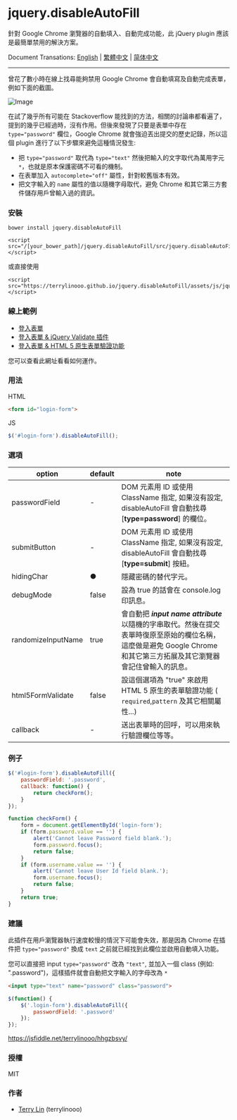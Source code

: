 # jquery.disableAutoFill

針對 Google Chrome 瀏覽器的自動填入、自動完成功能，此 jQuery plugin 應該是最簡單禁用的解決方案。

Document Transations: [English](../README.md) | [繁體中文](./README_zh_TW.md) | [简体中文](./README_zh_CN.md)

----

曾花了數小時在線上找尋能夠禁用 Google Chrome 會自動填寫及自動完成表單，例如下面的截圖。

![Image](https://i.imgur.com/j5Mw1ly.png)

在試了幾乎所有可能在 Stackoverflow 能找到的方法，相關的討論串都看遍了，提到的幾乎已經過時，沒有作用。但後來發現了只要是表單中存在 `type="password"` 欄位，Google Chrome 就會強迫丟出提交的歷史記錄，所以這個 plugin 進行了以下步驟來避免這種情況發生:

- 把 `type="password"` 取代為 `type="text"` 然後把輸入的文字取代為萬用字元 `*`，也就是原本保護密碼不可看的機制。
- 在表單加入 `autocomplete="off"` 屬性，針對較舊版本有效。
- 把文字輸入的 `name` 屬性的值以隨機字母取代，避免 Chrome 和其它第三方套件儲存用戶曾輸入過的資訊。 

### 安裝

```
bower install jquery.disableAutoFill
```
```
<script src="/[your_bower_path]/jquery.disableAutoFill/src/jquery.disableAutoFill.min.js"></script>
```

或直接使用

```
<script src="https://terrylinooo.github.io/jquery.disableAutoFill/assets/js/jquery.disableAutoFill.min.js"></script>
```


### 線上範例

- [登入表單](https://terrylinooo.github.io/jquery.disableAutoFill/)
- [登入表單 & jQuery Validate 插件](https://terrylinooo.github.io/jquery.disableAutoFill/jquery-validate.html)
- [登入表單 & HTML 5 原生表單驗證功能](https://terrylinooo.github.io/jquery.disableAutoFill/html5-form-validate.html)

您可以查看此網址看看如何運作。

### 用法

HTML
```html
<form id="login-form">
```

JS
```javascript
$('#login-form').disableAutoFill();
```

### 選項

option | default | note 
---- | --- | ---
passwordField | - | DOM 元素用 ID 或使用 ClassName 指定, 如果沒有設定, disableAutoFill 會自動找尋 [**type=password**] 的欄位。
submitButton | - | DOM 元素用 ID 或使用 ClassName 指定, 如果沒有設定, disableAutoFill 會自動找尋 [**type=submit**] 按紐。
hidingChar | ● | 隱藏密碼的替代字元。
debugMode | false | 設為 true 的話會在 console.log 印訊息。
randomizeInputName | true | 會自動把 <i><strong>input name attribute</strong></i> 以隨機的字串取代。然後在提交表單時復原至原始的欄位名稱，這麼做是避免 Google Chrome 和其它第三方拓展及其它瀏覽器會記住曾輸入的訊息。
html5FormValidate | false | 設這個選項為 "true" 來啟用 HTML 5 原生的表單驗證功能 ( `required`,`pattern` 及其它相關屬性...)
callback | - | 送出表單時的回呼，可以用來執行驗證欄位等等。

### 例子

```javascript
$('#login-form').disableAutoFill({
    passwordField: '.password',
    callback: function() {
        return checkForm();
    }
});

function checkForm() {
    form = document.getElementById('login-form');
    if (form.password.value == '') {
        alert('Cannot leave Password field blank.');
        form.password.focus();
        return false;
    }
    if (form.username.value == '') {
        alert('Cannot leave User Id field blank.');
        form.username.focus();
        return false;
    }
    return true;
}
```

### 建議

此插件在用戶瀏覽器執行速度較慢的情況下可能會失效，那是因為 Chrome 在插件把 `type="password"` 換成 `text` 之前就已經找到此欄位並啟用自動填入功能。

您可以直接把 input `type="password"` 改為 `"text"`, 並加入一個 class (例如: ".password")，這樣插件就會自動把文字輸入的字母改為 `*` 

```html
<input type="text" name="password" class="password">
```
```javascript
$(function() {
    $('.login-form').disableAutoFill({
        passwordField: '.password'
    });
});
```
https://jsfiddle.net/terrylinooo/hhgzbsvy/

### 授權

MIT

### 作者

* <a href="https://en.dictpedia.org">Terry Lin</a> (terrylinooo)
